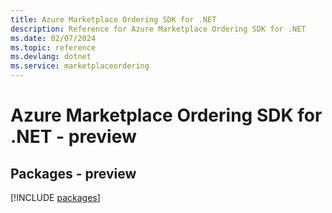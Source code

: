 ```yaml
---
title: Azure Marketplace Ordering SDK for .NET
description: Reference for Azure Marketplace Ordering SDK for .NET
ms.date: 02/07/2024
ms.topic: reference
ms.devlang: dotnet
ms.service: marketplaceordering
---
```

# Azure Marketplace Ordering SDK for .NET - preview
## Packages - preview
[!INCLUDE [packages](marketplace-ordering-index.md)]